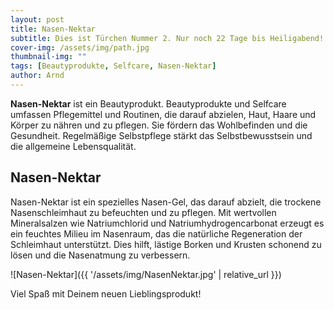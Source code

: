 ```yaml
---
layout: post
title: Nasen-Nektar
subtitle: Dies ist Türchen Nummer 2. Nur noch 22 Tage bis Heiligabend!
cover-img: /assets/img/path.jpg
thumbnail-img: ""
tags: [Beautyprodukte, Selfcare, Nasen-Nektar]
author: Arnd
---
```


**Nasen-Nektar** ist ein Beautyprodukt. Beautyprodukte und Selfcare umfassen Pflegemittel und Routinen, die darauf abzielen, Haut, Haare und Körper zu nähren und zu pflegen. Sie fördern das Wohlbefinden und die Gesundheit. Regelmäßige Selbstpflege stärkt das Selbstbewusstsein und die allgemeine Lebensqualität.

## Nasen-Nektar

Nasen-Nektar ist ein spezielles Nasen-Gel, das darauf abzielt, die trockene Nasenschleimhaut zu befeuchten und zu pflegen. Mit wertvollen Mineralsalzen wie Natriumchlorid und Natriumhydrogencarbonat erzeugt es ein feuchtes Milieu im Nasenraum, das die natürliche Regeneration der Schleimhaut unterstützt. Dies hilft, lästige Borken und Krusten schonend zu lösen und die Nasenatmung zu verbessern.

![Nasen-Nektar]({{ '/assets/img/NasenNektar.jpg' | relative_url }})

Viel Spaß mit Deinem neuen Lieblingsprodukt!